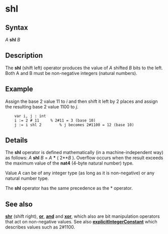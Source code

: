 
# shl

## Syntax
_A_ **shl** _B_

## Description
The **shl** (shift left) operator produces the value of _A_ shifted _B_ bits to the left. Both A and B must be non-negative integers (natural numbers).


## Example
Assign the base 2 value 11 to _i_ and then shift it left by 2 places and assign the resulting base 2 value 1100 to _j_.

        var i, j : int
        i := 2 # 11     % 2#11 = 3 (base 10)
        j := i shl 2        % j becomes 2#1100 = 12 (base 10)
## Details
The **shl** operator is defined mathematically (in a machine-independent way) as follows:  _A_ **shl** _B_ = _A_ __*__ ( 2**_B_ ). Overflow occurs when the result exceeds the maximum value of the **nat4** (4-byte natural number) type.

Value _A_ can be of any integer type (as long as it is non-negative) or any natural number type.

The **shl** operator has the same precedence as the * operator.


## See also
**[shr](shr.html)** (shift right), **[or](or.html)**, **[and](and.html)** and **[xor](xor.html)**, which also are bit manipulation operators that act on non-negative values. See also **[explicitIntegerConstant](explicitintegerconstant.html)** which describes values such as 2#1100.

